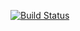 [![Build Status](https://travis-ci.org/oliverlundquist/travistest.svg?branch=master)](https://travis-ci.org/oliverlundquist/travistest)

